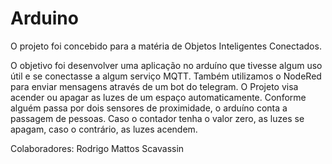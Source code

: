 # Arduino
O projeto foi concebido para a matéria de Objetos Inteligentes Conectados.

O objetivo foi desenvolver uma aplicação no arduíno que tivesse algum uso útil e se conectasse a algum serviço MQTT.
Também utilizamos o NodeRed para enviar mensagens através de um bot do telegram.
O Projeto visa acender ou apagar as luzes de um espaço automaticamente. Conforme alguém passa por dois sensores de proximidade, o arduíno conta a passagem de pessoas.
Caso o contador tenha o valor zero, as luzes se apagam, caso o contrário, as luzes acendem.

Colaboradores: Rodrigo Mattos Scavassin
